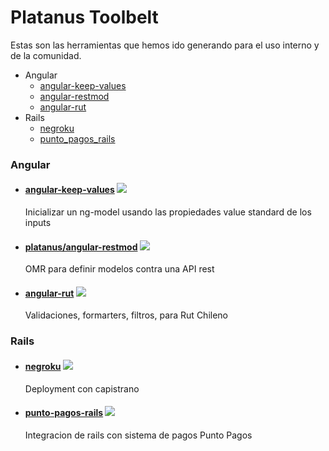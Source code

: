# Platanus Toolbelt

Estas son las herramientas que hemos ido generando para el uso interno y de la comunidad.

- Angular
    + [angular-keep-values](#angular-keep-value)
    + [angular-restmod](#angular-restmod)
    + [angular-rut](#angular-rut)
- Rails
    + [negroku](#negroku)
    + [punto_pagos_rails](#punto_pagos_rails)

### Angular

- #### [angular-keep-values][keep-values-github] [![][keep-values-bower]][keep-values-github]  

    Inicializar un ng-model usando las propiedades value standard de los inputs

[keep-values-bower]: https://badge.fury.io/bo/angular-keep-values.svg
[keep-values-github]: http://github.com/platanus/angular-keep-values

- #### [platanus/angular-restmod][restmod-github] [![][restmod-bower]][restmod-github]  

    OMR para definir modelos contra una API rest

[restmod-bower]: https://badge.fury.io/bo/angular-restmod.svg
[restmod-github]: http://github.com/platanus/angular-restmod

- #### [angular-rut][rut-github] [![][rut-bower]][rut-github]  

    Validaciones, formarters, filtros, para Rut Chileno

[rut-bower]: https://badge.fury.io/bo/angular-rut.svg
[rut-github]: http://github.com/platanus/angular-rut

### Rails

- #### [negroku][negroku-github] [![][negroku-gem]][negroku-github]  

    Deployment con capistrano

[negroku-gem]: https://badge.fury.io/rb/negroku.svg
[negroku-github]: http://github.com/platanus/negroku

- #### [punto-pagos-rails][punto-pagos-rails-github] [![][punto-pagos-rails-gem]][punto-pagos-rails-github]  

    Integracion de rails con sistema de pagos Punto Pagos

[punto-pagos-rails-gem]: https://badge.fury.io/rb/punto_pagos_rails.svg
[punto-pagos-rails-github]: http://github.com/platanus/punto_pagos_rails
